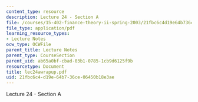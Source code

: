 ```yaml
---
content_type: resource
description: Lecture 24 - Section A
file: /courses/15-402-finance-theory-ii-spring-2003/21fbc6c4d19e64b736ce06450b18e3ae_lec24awrapup.pdf
file_type: application/pdf
learning_resource_types:
- Lecture Notes
ocw_type: OCWFile
parent_title: Lecture Notes
parent_type: CourseSection
parent_uid: ab65a0bf-cbad-03b1-0785-1cb9d6125f9b
resourcetype: Document
title: lec24awrapup.pdf
uid: 21fbc6c4-d19e-64b7-36ce-06450b18e3ae
---
```

Lecture 24 - Section A

